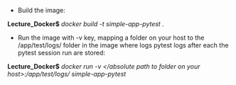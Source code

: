 - Build the image:

**Lecture_Docker$** _docker build -t simple-app-pytest ._

- Run the image with -v key,
mapping a folder on your host to the /app/test/logs/ folder in the image
where logs pytest logs after each the pytest session run are stored:

**Lecture_Docker$** _docker run -v </absolute path to folder on your host>:/app/test/logs/ simple-app-pytest_